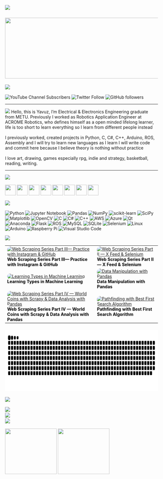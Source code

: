 <img src="https://capsule-render.vercel.app/api?type=waving&color=30:DA3068,80:14469F&height=250&section=header&text=Hello%20There👋&animation=fadeIn&fontSize=90" />

### <img src="https://media.giphy.com/media/pIMlKqgdZgvo4/giphy.gif" height="200px" width="850px">
[![](https://visitcount.itsvg.in/api?id=yavuzCodiin&icon=9&color=6)](https://visitcount.itsvg.in) 

![YouTube Channel Subscribers](https://img.shields.io/youtube/channel/subscribers/UC-P2F9D65eXks4ORF1sFO1Q?logoColor=%DA3068CE&style=social) ![Twitter Follow](https://img.shields.io/twitter/follow/yavuz_ertugrull?logoColor=%2322FAAB&style=social) ![GitHub followers](https://img.shields.io/github/followers/yavuzCodiin?logoColor=%23CD6B00&style=social) 

---
<img src="https://capsule-render.vercel.app/api?type=rect&color=30:D7B8F3,80:B8B8F3&height=180&section=header&text=🤖About%20Me&fontSize=90" />
Hello, this is Yavuz, I’m Electrical & Electronics Engineering graduate from METU. Previously I worked as Robotics Application Engineer at ACROME Robotics, who defines himself as a open minded lifelong learner, life is too short to learn everything so I learn from different people instead<br><br>I previously worked, created projects in Python, C, C#, C++, Arduino, ROS, Assembly and I will try to learn new languages as I learn I will write code and commit here because I believe theory is nothing without practice<br><br>I love art, drawing, games especially rpg, indie and strategy, basketball, reading, writing.


---
<img src="https://capsule-render.vercel.app/api?type=rect&color=30:00C1D0,80:0A0F44&height=180&section=header&text=🌐Socials&fontSize=90" />

[<img src="https://img.icons8.com/external-fauzidea-gradient-fauzidea/344/external-website-online-learning-fauzidea-gradient-fauzidea-2.png" height="35" width="35px">](https://yavuzertugrul.com/) 
[<img src="https://img.icons8.com/nolan/344/steam--v1.png" height="35px" width="35px">](https://steamcommunity.com/profiles/76561198094163565/)
[<img src="https://img.icons8.com/nolan/344/twitter-squared.png" height="35px" width="35px">](https://twitter.com/yavuz_ertugrull)
[<img src="https://img.icons8.com/nolan/344/instagram-new.png" height="35px" width="35px">](https://www.instagram.com/yavuz_ertugrull/)
[<img src="https://img.icons8.com/nolan/344/linkedin.png" height="35px" width="35px">](https://www.linkedin.com/in/yavuz-ertu%C4%9Frul123/)
[<img src="https://img.icons8.com/nolan/344/reddit.png" height="35px" width="35px">](https://www.reddit.com/user/TheBigBadA_I)
[<img src="https://img.icons8.com/nolan/344/youtube-squared.png" height="35px" width="35px">](https://www.youtube.com/channel/UC-P2F9D65eXks4ORF1sFO1Q)
[<img src="https://img.icons8.com/nolan/344/headphones.png" height="35px" width="35px">](https://www.youtube.com/watch?v=35UImtLx8N4&list=PLLNrGtVmTmatsOIngvxS3UEHUzgZFgzc_)


<img src="https://capsule-render.vercel.app/api?type=rect&color=30:DAFF7D,80:B2EE9B&height=180&section=header&text=💻Tech%20Stack&fontSize=90" />

![Python](https://img.shields.io/badge/python-3670A0?style=for-the-badge&logo=python&logoColor=ffdd54) ![Jupyter Notebook](https://img.shields.io/badge/jupyter-%23FA0F00.svg?style=for-the-badge&logo=jupyter&logoColor=white) ![Pandas](https://img.shields.io/badge/pandas-%23150458.svg?style=for-the-badge&logo=pandas&logoColor=white) ![NumPy](https://img.shields.io/badge/numpy-%23013243.svg?style=for-the-badge&logo=numpy&logoColor=white) ![scikit-learn](https://img.shields.io/badge/scikit--learn-%23F7931E.svg?style=for-the-badge&logo=scikit-learn&logoColor=white) ![SciPy](https://img.shields.io/badge/SciPy-%230C55A5.svg?style=for-the-badge&logo=scipy&logoColor=%white) ![Matplotlib](https://img.shields.io/badge/Matplotlib-%23ffffff.svg?style=for-the-badge&logo=Matplotlib&logoColor=black) ![OpenCV](https://img.shields.io/badge/opencv-%23white.svg?style=for-the-badge&logo=opencv&logoColor=white)
![C](https://img.shields.io/badge/c-%2300599C.svg?style=for-the-badge&logo=c&logoColor=white) ![C#](https://img.shields.io/badge/c%23-%23239120.svg?style=for-the-badge&logo=csharp&logoColor=white) ![C++](https://img.shields.io/badge/c++-%2300599C.svg?style=for-the-badge&logo=c%2B%2B&logoColor=white) ![AWS](https://img.shields.io/badge/AWS-%23FF9900.svg?style=for-the-badge&logo=amazon-aws&logoColor=white) ![Azure](https://img.shields.io/badge/azure-%230072C6.svg?style=for-the-badge&logo=microsoftazure&logoColor=white) ![Qt](https://img.shields.io/badge/Qt-%23217346.svg?style=for-the-badge&logo=Qt&logoColor=white) ![Anaconda](https://img.shields.io/badge/Anaconda-%2344A833.svg?style=for-the-badge&logo=anaconda&logoColor=white) ![Flask](https://img.shields.io/badge/flask-%23000.svg?style=for-the-badge&logo=flask&logoColor=white) ![ROS](https://img.shields.io/badge/ros-%230A0FF9.svg?style=for-the-badge&logo=ros&logoColor=white) ![MySQL](https://img.shields.io/badge/mysql-%2300f.svg?style=for-the-badge&logo=mysql&logoColor=white) ![SQLite](https://img.shields.io/badge/sqlite-%2307405e.svg?style=for-the-badge&logo=sqlite&logoColor=white) ![Selenium](https://img.shields.io/badge/-selenium-%43B02A?style=for-the-badge&logo=selenium&logoColor=white) ![Linux](https://img.shields.io/badge/Linux-FCC624?style=for-the-badge&logo=linux&logoColor=black) ![Arduino](https://img.shields.io/badge/-Arduino-00979D?style=for-the-badge&logo=Arduino&logoColor=white) ![Raspberry Pi](https://img.shields.io/badge/-RaspberryPi-C51A4A?style=for-the-badge&logo=Raspberry-Pi) ![Visual Studio Code](https://img.shields.io/badge/Visual%20Studio%20Code-0078d7.svg?style=for-the-badge&logo=visual-studio-code&logoColor=white)

<img src="https://capsule-render.vercel.app/api?type=rect&color=30:350068,80:FF6978&height=180&section=header&text=%20✍️Recent%20Posts&fontSize=90" />

<table>
  <!-- ... previous rows ... -->
  <tr>
    <td>
      <a target="_blank" href="https://levelup.gitconnected.com/web-scraping-series-part-iii-practice-with-instagram-github-99359590198f">
        <img src="https://miro.medium.com/v2/resize:fit:1100/format:webp/1*2N1fMWzXoi2HHAdkCD-evw.png" alt="Web Scraping Series Part III— Practice with Instagram & GitHub" width="100px" style="border-radius: 10px;">
      </a>
      <br>
      <a target="_blank" href="https://levelup.gitconnected.com/web-scraping-series-part-iii-practice-with-instagram-github-99359590198f" style="text-decoration: none; color: #000;">
        <b>Web Scraping Series Part III— Practice with Instagram & GitHub</b>
      </a>
    </td>
    <td>
      <a target="_blank" href="https://levelup.gitconnected.com/web-scraping-series-part-ii-x-feed-selenium-c10ceb4b1a12">
        <img src="https://miro.medium.com/v2/resize:fit:1100/format:webp/1*wrPw23NO1dk0EqOzla9d-g.png" alt="Web Scraping Series Part II — X Feed & Selenium" width="100px" style="border-radius: 10px;">
      </a>
      <br>
      <a target="_blank" href="https://levelup.gitconnected.com/web-scraping-series-part-ii-x-feed-selenium-c10ceb4b1a12" style="text-decoration: none; color: #000;">
        <b>Web Scraping Series Part II — X Feed & Selenium</b>
      </a>
    </td>
  </tr>
  <tr>
    <td>
      <a target="_blank" href="https://yavuzertugrul.medium.com/learning-types-in-machine-learning-3754fc3da961">
        <img src="https://miro.medium.com/v2/resize:fit:4800/format:webp/0*_tRQvrOetkIkkUxs" alt="Learning Types in Machine Learning" width="100px" style="border-radius: 10px;">
      </a>
      <br>
      <a target="_blank" href="https://yavuzertugrul.medium.com/learning-types-in-machine-learning-3754fc3da961" style="text-decoration: none; color: #000;">
        <b>Learning Types in Machine Learning</b>
      </a>
    </td>
    <td>
      <a target="_blank" href="https://medium.com/gitconnected/data-manipulation-with-pandas-d1be327c1096">
        <img src="https://miro.medium.com/v2/resize:fit:640/format:webp/1*neODT6lH3pGLCu0N4r_bCA.gif" alt="Data Manipulation with Pandas" width="100px" style="border-radius: 10px;">
      </a>
      <br>
      <a target="_blank" href="https://medium.com/gitconnected/data-manipulation-with-pandas-d1be327c1096" style="text-decoration: none; color: #000;">
        <b>Data Manipulation with Pandas</b>
      </a>
    </td>
  </tr>
  <tr>
    <td>
      <a target="_blank" href="https://levelup.gitconnected.com/web-scraping-series-part-iv-world-coins-with-scrapy-data-analysis-with-pandas-6222bb8d6aa7">
        <img src="https://miro.medium.com/v2/resize:fit:1400/format:webp/0*8FYCRVnfPlhGw_bD" alt="Web Scraping Series Part IV — World Coins with Scrapy & Data Analysis with Pandas" width="100px" style="border-radius: 10px;">
      </a>
      <br>
      <a target="_blank" href="https://levelup.gitconnected.com/web-scraping-series-part-iv-world-coins-with-scrapy-data-analysis-with-pandas-6222bb8d6aa7" style="text-decoration: none; color: #000;">
        <b>Web Scraping Series Part IV — World Coins with Scrapy & Data Analysis with Pandas</b>
      </a>
    </td>
    <td>
      <a target="_blank" href="https://levelup.gitconnected.com/pathfinding-with-best-first-search-algorithm-4a3dbfe9e3ae">
        <img src="https://miro.medium.com/v2/resize:fit:720/format:webp/1*_m1HdEx6cPJ71ezJ3n8SWQ.jpeg" alt="Pathfinding with Best First Search Algorithm" width="100px" style="border-radius: 10px;">
      </a>
      <br>
      <a target="_blank" href="https://levelup.gitconnected.com/pathfinding-with-best-first-search-algorithm-4a3dbfe9e3ae" style="text-decoration: none; color: #000;">
        <b>Pathfinding with Best First Search Algorithm</b>
      </a>
    </td>
  </tr>
</table>

### <img src="https://raw.githubusercontent.com/Platane/snk/output/github-contribution-grid-snake.svg" height="200px" width="1050px">
<img src="https://capsule-render.vercel.app/api?type=rect&color=30:91F1EF,80:FFD5E0&height=180&section=header&text=📊GitHub%20Stats&fontSize=90" />

![](https://github-readme-stats.vercel.app/api?username=yavuzCodiin&show_icons=true&theme=radical)<br/>
![](https://github-readme-streak-stats.herokuapp.com/?user=yavuzCodiin&theme=radical&hide_border=false)<br/>
![](https://github-readme-stats.vercel.app/api/top-langs/?username=yavuzCodiin&theme=radical&hide_border=false&include_all_commits=true&count_private=true&layout=compact)

<img src="https://gist.githubusercontent.com/terkelg/cbb2a0e0e1c3ea4414a6c3257ef22de9/raw/e2cd082c5aac5235c679b5b1ad7fd891a730d9f9/Left%2520Brain.gif" height="150px" width="170px"> <img src="https://gist.githubusercontent.com/terkelg/3c8178b314317c8cc13528bee8d722dc/raw/c0db106882c05e34ca008349f70641c12359ab70/Right%2520Brain.gif" height="150px" width="170px">
